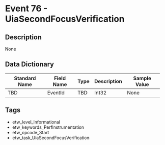 # Event 76 - UiaSecondFocusVerification

## Description
None

## Data Dictionary
|Standard Name|Field Name|Type|Description|Sample Value|
|---|---|---|---|---|
|TBD|EventId|TBD|Int32|None|None|

## Tags
* etw_level_Informational
* etw_keywords_PerfInstrumentation
* etw_opcode_Start
* etw_task_UiaSecondFocusVerification